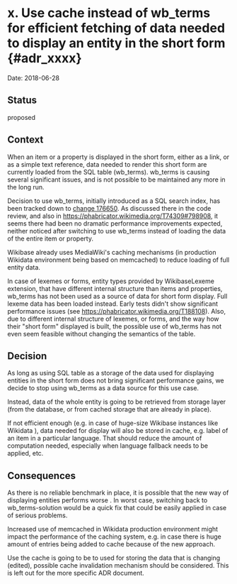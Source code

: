 # x. Use cache instead of wb_terms for efficient fetching of data needed to display an entity in the short form {#adr_xxxx}

Date: 2018-06-28

## Status

proposed

## Context

When an item or a property is displayed in the short form, either as a link, or as a simple text reference, data needed to render this short form are currently loaded from the SQL table (wb_terms). wb_terms is causing several significant issues, and is not possible to be maintained any more in the long run.

Decision to use wb_terms, initially introduced as a SQL search index, has been tracked down to [change 176650](https://gerrit.wikimedia.org/r/#/c/mediawiki/extensions/Wikibase/+/176650/). As discussed there in the code review, and also in https://phabricator.wikimedia.org/T74309#798908, it seems there had been no dramatic performance improvements expected, neither noticed after switching to use wb_terms instead of loading the data of the entire item or property.

Wikibase already uses MediaWiki's caching mechanisms (in production Wikidata environment being based on memcached) to reduce loading of full entity data.

In case of lexemes or forms, entity types provided by WikibaseLexeme extension, that have different internal structure than items and properties, wb_terms has not been used as a source of data for short form display. Full lexeme data has been loaded instead. Early tests didn't show significant performance issues (see https://phabricator.wikimedia.org/T188108). Also, due to different internal structure of lexemes, or forms, and the way how their "short form" displayed is built, the possible use of wb_terms has not even seem feasible without changing the semantics of the table.

## Decision

As long as using SQL table as a storage of the data used for displaying entities in the short form does not bring significant performance gains, we decide to stop using wb_terms as a data source for this use case.

Instead, data of the whole entity is going to be retrieved from storage layer (from the database, or from cached storage that are already in place).

If not efficient enough (e.g. in case of huge-size Wikibase instances like Wikidata ), data needed for display will also be stored in cache, e.g. label of an item in a particular language. That should reduce the amount of computation needed, especially when language fallback needs to be applied, etc.

## Consequences

As there is no reliable benchmark in place, it is possible that the new way of displaying entities performs worse . In worst case, switching back to wb_terms-solution would be a quick fix that could be easily applied in case of serious problems.

Increased use of memcached in Wikidata production environment might impact the performance of the caching system, e.g. in case there is huge amount of entries being added to cache because of the new approach.

Use the cache is going to be to used for storing the data that is changing (edited), possible cache invalidation mechanism should be considered. This is left out for the more specific ADR document.
